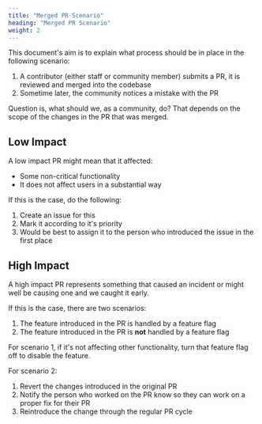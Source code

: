 ```yaml
---
title: "Merged PR Scenario"
heading: "Merged PR Scenario"
weight: 2
---
```


This document's aim is to explain what process should be in place in the following scenario:

1. A contributor (either staff or community member) submits a PR, it is reviewed and merged into the codebase
2. Sometime later, the community notices a mistake with the PR

Question is, what should we, as a community, do? That depends on the scope of the changes in the PR that was merged.

## Low Impact
A low impact PR might mean that it affected:
- Some non-critical functionality
- It does not affect users in a substantial way 

If this is the case, do the following:

1. Create an issue for this
2. Mark it according to it's priority
3. Would be best to assign it to the person who introduced the issue in the first place

## High Impact
A high impact PR represents something that caused an incident or might well be causing one and we caught it early.

If this is the case, there are two scenarios:

1. The feature introduced in the PR is handled by a feature flag 
2. The feature introduced in the PR is **not** handled by a feature flag 

For scenario 1, if it's not affecting other functionality, turn that feature flag off to disable the feature.

For scenario 2:

1. Revert the changes introduced in the original PR
2. Notify the person who worked on the PR know so they can work on a proper fix for their PR
3. Reintroduce the change through the regular PR cycle